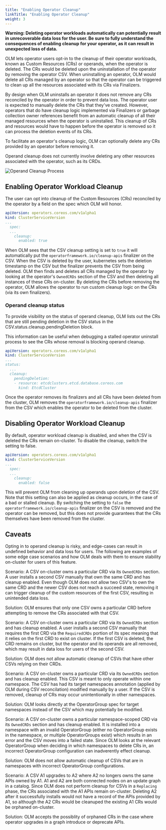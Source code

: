 ```yaml
---
title: "Enabling Operator Cleanup"
linkTitle: "Enabling Operator Cleanup"
weight: 3
---
```


**Warning: Deleting operator workloads automatically can potentially result in unrecoverable data loss for the user. Be sure to fully understand the consequences of enabling cleanup for your operator, as it can result in unexpected loss of data.**

OLM lets operator users opt-in to the cleanup of their operator workloads, known as Custom Resources (CRs) or operands, when the operator is deleted. The CRs would be deleted upon the uninstallation of the operator by removing the operator CSV. When uninstalling an operator, OLM would delete all CRs managed by an operator so that the operator can be triggered to clean up all the resources associated with its CRs via Finalizers.

By design when OLM uninstalls an operator it does not remove any CRs reconciled by the operator in order to prevent data loss. The operator user is expected to manually delete the CRs that they've created. However, operators that do have cleanup logic implemented via Finalizers or garbage collection owner references benefit from an automatic cleanup of all their managed resources when the operator is uninstalled. This cleanup of CRs and resources would have to happen before the operator is removed so it can process the deletion events of its CRs.

To facilitate an operator's cleanup logic, OLM can optionally delete any CRs provided by an operator before removing it.

Operand cleanup does not currently involve deleting any other resources associated with the operator, such as its CRDs. 

![Operand Cleanup Process](/img/operand-deletion.png)


## Enabling Operator Workload Cleanup
The user can opt into cleanup of the Custom Resources (CRs) reconciled by the operator by a field on the spec which OLM will honor. 

```yaml
apiVersion: operators.coreos.com/v1alpha1
kind: ClusterServiceVersion
...
  spec:
  ...
    cleanup: 
      enabled: true
```

When OLM sees that the CSV cleanup setting is set to `true` it will automatically put the `operatorframework.io/cleanup-apis`
finalizer on the CSV. When the CSV is deleted by the user, kubernetes sets the deletion timestamp on the CSV but the finalizer prevents the 
CSV from being deleted. OLM then finds and deletes all CRs managed by the operator by looking at the operator's `OwnedCRDs` section of the CSV
and then deleting all instances of these CRs on-cluster. By deleting the CRs before removing the operator, OLM allows the operator to run custom cleanup logic on the CRs (via its own finalizers). 

### Operand cleanup status
To provide visibility on the status of operand cleanup, OLM lists out the CRs that are still pending deletion in the CSV status in the CSV.status.cleanup.pendingDeletion block. 

This information can be useful when debugging a stalled operator uninstall process to see the CRs whose removal is blocking operand cleanup.

```yaml
apiVersion: operators.coreos.com/v1alpha1
kind: ClusterServiceVersion
...
status:
  ...
  cleanup:
    pendingDeletion:
    - resource: etcdclusters.etcd.database.coreos.com
      kind: EtcdCluster
```


Once the operator removes its finalizers and all CRs have been deleted from the cluster, OLM removes the `operatorframework.io/cleanup-apis` finalizer from the CSV which enables the operator to be deleted from the cluster. 

## Disabling Operator Workload Cleanup
By default, operator workload cleanup is disabled, and when the CSV is deleted the CRs remain on-cluster. To disable the cleanup, switch the setting to false. 
```yaml
apiVersion: operators.coreos.com/v1alpha1
kind: ClusterServiceVersion
...
  spec:
  ...
    cleanup: 
      enabled: false
```
This will prevent OLM from cleaning up operands upon deletion of the CSV. Note that this setting can also be applied as cleanup occurs, in the case of a bad or stalled cleanup. By switching the setting to `false` the `operatorframework.io/cleanup-apis` finalizer on the CSV is removed and the operator can be removed, but this does not provide guarantees that the CRs themselves have been removed from the cluster. 

## Caveats 
Opting in to operand cleanup is risky, and edge-cases can result in undefined behavior and data loss for users. The following are examples of some edge case scenarios and how OLM deals with them to ensure stability on-cluster for users of this feature.

Scenario:
A CSV on-cluster owns a particular CRD via its `OwnedCRDs` section. A user installs a second CSV manually that own the same CRD and has cleanup enabled. Even though OLM does not allow two CSV's to own the same CRD and the newer CSV does not reach a succeed state, removing it can trigger cleanup of the custom resources of the first CSV, resulting in unintended data loss. 

Solution: OLM ensures that only one CSV owns a particular CRD before attempting to remove the CRs associated with that CSV. 

Scenario: A CSV on-cluster owns a particular CRD via its `OwnedCRDs` section and has cleanup enabled. A user installs a second CSV manually that requires the first CRD via the `RequiredCRDs` portion of its spec meaning that it relies on the first CRD to exist on cluster. If the first CSV is deleted, the CRD remains on cluster, but the operator and its operands are all removed, which may result in data loss for users of the second CSV. 

Solution: OLM does not allow automatic cleanup of CSVs that have other CSVs relying on their CRDs. 

Scenario: A CSV on-cluster owns a particular CRD via its `OwnedCRDs` section and has cleanup enabled. This CSV is meant to only operate within one namespace. The CSV has had its target namespaces annotation (applied by OLM during CSV reconcilation) modified manually by a user. If the CSV is removed, cleanup of CRs may occur unintentionally in other namespaces. 

Solution: OLM looks directly at the OperatorGroup spec for target namespaces instead of the CSV which may potentially be modified. 

Scenario: A CSV on-cluster owns a particular namespace-scoped CRD via its `OwnedCRDs` section and has cleanup enabled. It is installed into a namespace with an invalid OperatorGroup (either no OperatorGroup exists in the namespace, or multiple OperatorGroups exist) which results in an error and the CSV moves into a failed state. Since OLM looks at the relevant OperatorGroup when deciding in which namespaces to delete CRs in, an incorrect OperatorGroup configuration can inadverently effect cleanup. 

Solution: OLM does not allow automatic cleanup of CSVs that are in namespaces with incorrect OperatorGroup configurations. 

Scenario: A CSV A1 upgrades to A2 where A2 no longers owns the same APIs owned by A1. A1 and A2 are both connected nodes on an update graph in a catalog. Since OLM does not perform cleanup for CSVs in a `Replacing` phase, the CRs associated with the A1 APIs remain on-cluster. Deleting A2 after it successfully installs would not have a record of the APIs provided by A1, so although the A2 CRs would be cleanuped the existing A1 CRs would be orphaned on-cluster.

Solution: OLM accepts the possiblity of orphaned CRs in the case where operator upgrades in a graph introduce or deprecate APIs. 